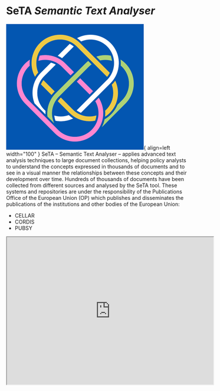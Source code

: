# SeTA *Semantic Text Analyser*  


![Image title](./img/SeTA_logo.png){ align=left width="100" }
SeTA – Semantic Text Analyser – applies advanced text analysis techniques to large document collections, helping policy analysts to understand the concepts expressed in thousands of documents and to see in a visual manner the relationships between these concepts and their development over time. Hundreds of thousands of documents have been collected from different sources and analysed by the SeTA tool. These systems and repositories are under the responsibility of the Publications Office of the European Union (OP) which publishes and disseminates the publications of the institutions and other bodies of the European Union:

- CELLAR 
- CORDIS  
- PUBSY


<iframe width='560' height='400' src='https://www.youtube.com/embed/jd6iXKr2UZg' align='middle' title='YouTube video player' allow='accelerometer; autoplay; clipboard-write; encrypted-media; gyroscope; picture-in-picture; web-share' allowFullScreen> </iframe>




